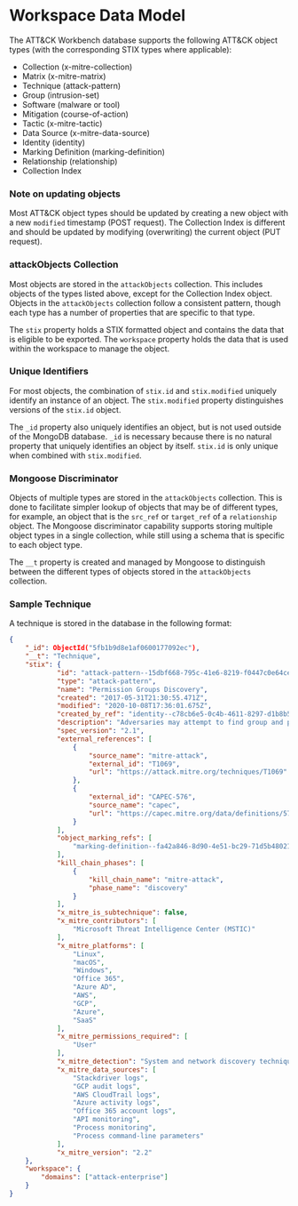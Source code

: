 # Workspace Data Model

The ATT&CK Workbench database supports the following ATT&CK object types
(with the corresponding STIX types where applicable):
- Collection (x-mitre-collection)
- Matrix (x-mitre-matrix)
- Technique (attack-pattern)
- Group (intrusion-set)
- Software (malware or tool)
- Mitigation (course-of-action)
- Tactic (x-mitre-tactic)
- Data Source (x-mitre-data-source)
- Identity (identity)
- Marking Definition (marking-definition)
- Relationship (relationship)
- Collection Index

### Note on updating objects

Most ATT&CK object types should be updated by creating a new object with a new `modified` timestamp (POST request).
The Collection Index is different and should be updated by modifying (overwriting) the current object (PUT request).

### attackObjects Collection

Most objects are stored in the `attackObjects` collection.
This includes objects of the types listed above, except for the Collection Index object.
Objects in the `attackObjects` collection follow a consistent pattern,
though each type has a number of properties that are specific to that type.

The `stix` property holds a STIX formatted object and contains the data that is eligible to be exported.
The `workspace` property holds the data that is used within the workspace to manage the object. 

### Unique Identifiers

For most objects, the combination of `stix.id` and `stix.modified`
uniquely identify an instance of an object. The `stix.modified` property
distinguishes versions of the `stix.id` object.

The `_id` property also uniquely identifies an object,
but is not used outside of the MongoDB database.
`_id` is necessary because there is no natural property that uniquely identifies an
object by itself. `stix.id` is only unique when combined with `stix.modified`.

### Mongoose Discriminator

Objects of multiple types are stored in the `attackObjects` collection.
This is done to facilitate simpler lookup of objects that may be of different types,
for example, an object that is the `src_ref` or `target_ref` of a `relationship` object.
The Mongoose discriminator capability supports storing multiple object types in
a single collection, while still using a schema that is specific to each object type.

The `__t` property is created and managed by Mongoose to distinguish between the different types of
objects stored in the `attackObjects` collection.

### Sample Technique

A technique is stored in the database in the following format:
```json
{
    "_id": ObjectId("5fb1b9d8e1af0600177092ec"),
    "__t": "Technique",
    "stix": {
            "id": "attack-pattern--15dbf668-795c-41e6-8219-f0447c0e64ce",
            "type": "attack-pattern",
            "name": "Permission Groups Discovery",
            "created": "2017-05-31T21:30:55.471Z",
            "modified": "2020-10-08T17:36:01.675Z",
            "created_by_ref": "identity--c78cb6e5-0c4b-4611-8297-d1b8b55e40b5",
            "description": "Adversaries may attempt to find group and permission settings. This information can help adversaries determine which user accounts and groups are available, the membership of users in particular groups, and which users and groups have elevated permissions.",
            "spec_version": "2.1", 
            "external_references": [
                {
                    "source_name": "mitre-attack",
                    "external_id": "T1069",
                    "url": "https://attack.mitre.org/techniques/T1069"
                },
                {
                    "external_id": "CAPEC-576",
                    "source_name": "capec",
                    "url": "https://capec.mitre.org/data/definitions/576.html"
                }
            ],
            "object_marking_refs": [
                "marking-definition--fa42a846-8d90-4e51-bc29-71d5b4802168"
            ],
            "kill_chain_phases": [
                {
                    "kill_chain_name": "mitre-attack",
                    "phase_name": "discovery"
                }
            ],
            "x_mitre_is_subtechnique": false,
            "x_mitre_contributors": [
                "Microsoft Threat Intelligence Center (MSTIC)"
            ],
            "x_mitre_platforms": [
                "Linux",
                "macOS",
                "Windows",
                "Office 365",
                "Azure AD",
                "AWS",
                "GCP",
                "Azure",
                "SaaS"
            ],
            "x_mitre_permissions_required": [
                "User"
            ],
            "x_mitre_detection": "System and network discovery techniques normally occur throughout an operation as an adversary learns the environment. Data and events should not be viewed in isolation, but as part of a chain of behavior that could lead to other activities, such as Lateral Movement, based on the information obtained.\n\nMonitor processes and command-line arguments for actions that could be taken to gather system and network information. Remote access tools with built-in features may interact directly with the Windows API to gather information. Information may also be acquired through Windows system management tools such as [Windows Management Instrumentation](https://attack.mitre.org/techniques/T1047) and [PowerShell](https://attack.mitre.org/techniques/T1059/001).",
            "x_mitre_data_sources": [
                "Stackdriver logs",
                "GCP audit logs",
                "AWS CloudTrail logs",
                "Azure activity logs",
                "Office 365 account logs",
                "API monitoring",
                "Process monitoring",
                "Process command-line parameters"
            ],
            "x_mitre_version": "2.2"
    },
    "workspace": {
        "domains": ["attack-enterprise"]
    }
}
```
